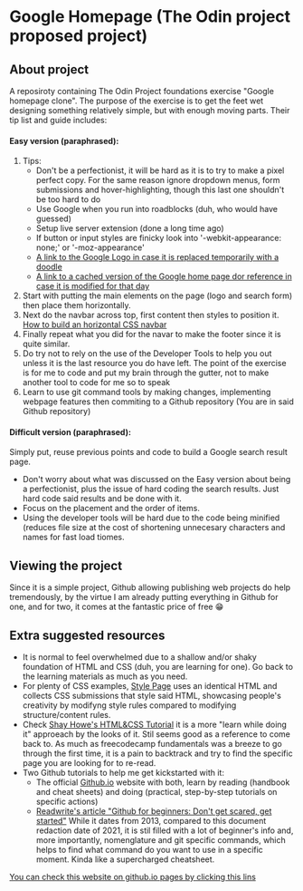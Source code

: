 # Google Homepage (The Odin project proposed project)  
## About project  
A reposiroty containing The Odin Project foundations exercise "Google homepage clone". The purpose of the exercise is to get the feet wet designing something relatively simple, but with enough moving parts. Their tip list and guide includes:  
#### Easy version (paraphrased):
1. Tips:
	* Don't be a perfectionist, it will be hard as it is to try to make a pixel perfect copy. For the same reason ignore dropdown menus, form submissions and hover-highlighting, though this last one shouldn't be too hard to do
	* Use Google when you run into roadblocks (duh, who would have guessed)
	* Setup live server extension (done a long time ago)
	* If button or input styles are finicky look into '-webkit-appearance: none;' or '-moz-appearance'
	* [A link to the Google Logo in case it is replaced temporarily with a doodle](https://www.google.com/images/branding/googlelogo/1x/googlelogo_color_272x92dp.png)
	* [A link to a cached version of the Google home page dor reference in case it is modified for that day](https://web.archive.org/web/20191130234759/https://www.google.com/)
1. Start with putting the main elements on the page (logo and search form) then place them horizontally.
1. Next do the navbar across top, first content then styles to position it. [How to build an horizontal CSS navbar](http://www.w3schools.com/css/css_navbar.asp)
1. Finally repeat what you did for the navar to make the footer since it is quite similar.
1. Do try not to rely on the use of the Developer Tools to help you out unless it is the last resource you do have left. The point of the exercise is for me to code and put my brain through the gutter, not to make another tool to code for me so to speak
1. Learn to use git command tools by making changes, implementing webpage features then commiting to a Github repository (You are in said Github repository)  
#### Difficult version (paraphrased):
Simply put, reuse previous points and code to build a Google search result page.
* Don't worry about what was discussed on the Easy version about being a perfectionist, plus the issue of hard coding the search results. Just hard code said results and be done with it.
* Focus on the placement and the order of items.
* Using the developer tools will be hard due to the code being minified (reduces file size at the cost of shortening unnecesary characters and names for fast load tiomes.  
## Viewing the project

Since it is a simple project, Github allowing publishing web projects do help tremendously, by the virtue I am already putting everything in Github for one, and for two, it comes at the fantastic price of free :grin:  
## Extra suggested resources

* It is normal to feel overwhelmed due to a shallow and/or shaky foundation of HTML and CSS (duh, you are learning for one). Go back to the learning materials as much as you need.
* For plenty of CSS examples, [Style Page](https://stylestage.dev/) uses an identical HTML and collects CSS submissions that style said HTML, showcasing people's creativity by modifyng style rules compared to modifying structure/content rules.
* Check [Shay Howe's HTML&CSS Tutorial](https://learn.shayhowe.com/html-css/building-your-first-web-page/) it is a more "learn while doing it" approeach by the looks of it. Stil seems good as a reference to come back to. As much as freecodecamp fundamentals was a breeze to go through the first time, it is a pain to backtrack and try to find the specific page you are looking for to re-read.
* Two Github tutorials to help me get kickstarted with it:
	* The official [Github.io](https://try.github.io) website with both, learn by reading (handbook and cheat sheets) and doing (practical, step-by-step tutorials on specific actions)
	* [Readwrite's article "Github for beginners: Don't get scared, get started"](https://readwrite.com/2013/09/30/understanding-github-a-journey-for-beginners-part-1/) While it dates from 2013, compared to this document redaction date of 2021, it is stil filled with a lot of beginner's info and, more importantly, nomenglature and git specific commands, which helps to find what command do you want to use in a specific moment. Kinda like a supercharged cheatsheet.

[You can check this website on github.io pages by clicking this lins](https://llomellamomario.github.io/google-homepage/)